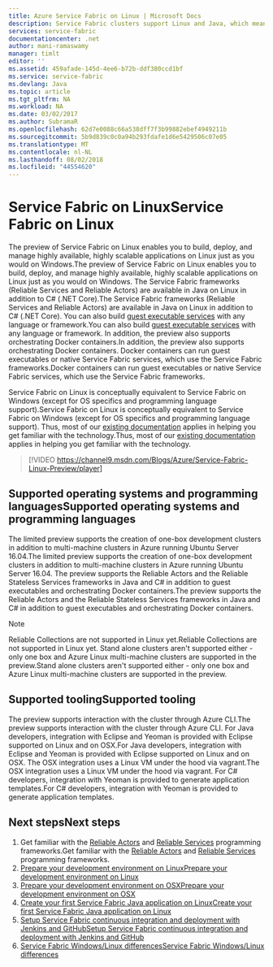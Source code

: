 ```yaml
---
title: Azure Service Fabric on Linux | Microsoft Docs
description: Service Fabric clusters support Linux and Java, which means you'll be able to deploy and host Service Fabric applications written in Java and C# on Linux.
services: service-fabric
documentationcenter: .net
author: mani-ramaswamy
manager: timlt
editor: ''
ms.assetid: 459afade-145d-4ee6-b72b-ddf380ccd1bf
ms.service: service-fabric
ms.devlang: Java
ms.topic: article
ms.tgt_pltfrm: NA
ms.workload: NA
ms.date: 03/02/2017
ms.author: SubramaR
ms.openlocfilehash: 62d7e0088c66a538dff7f3b99882ebef4949211b
ms.sourcegitcommit: 5b9d839c0c0a94b293fdafe1d6e5429506c07e05
ms.translationtype: MT
ms.contentlocale: nl-NL
ms.lasthandoff: 08/02/2018
ms.locfileid: "44554620"
---
```

# <a name="service-fabric-on-linux"></a><span data-ttu-id="3aa2c-103">Service Fabric on Linux</span><span class="sxs-lookup"><span data-stu-id="3aa2c-103">Service Fabric on Linux</span></span>
<span data-ttu-id="3aa2c-104">The preview of Service Fabric on Linux enables you to build, deploy, and manage highly available, highly scalable applications on Linux just as you would on Windows.</span><span class="sxs-lookup"><span data-stu-id="3aa2c-104">The preview of Service Fabric on Linux enables you to build, deploy, and manage highly available, highly scalable applications on Linux just as you would on Windows.</span></span> <span data-ttu-id="3aa2c-105">The Service Fabric frameworks (Reliable Services and Reliable Actors) are available in Java on Linux in addition to C# (.NET Core).</span><span class="sxs-lookup"><span data-stu-id="3aa2c-105">The Service Fabric frameworks (Reliable Services and Reliable Actors) are available in Java on Linux in addition to C# (.NET Core).</span></span>  <span data-ttu-id="3aa2c-106">You can also build [guest executable services](service-fabric-deploy-existing-app.md) with any language or framework.</span><span class="sxs-lookup"><span data-stu-id="3aa2c-106">You can also build [guest executable services](service-fabric-deploy-existing-app.md) with any language or framework.</span></span> <span data-ttu-id="3aa2c-107">In addition, the preview also supports orchestrating Docker containers.</span><span class="sxs-lookup"><span data-stu-id="3aa2c-107">In addition, the preview also supports orchestrating Docker containers.</span></span> <span data-ttu-id="3aa2c-108">Docker containers can run guest executables or native Service Fabric services, which use the Service Fabric frameworks.</span><span class="sxs-lookup"><span data-stu-id="3aa2c-108">Docker containers can run guest executables or native Service Fabric services, which use the Service Fabric frameworks.</span></span>

<span data-ttu-id="3aa2c-109">Service Fabric on Linux is conceptually equivalent to Service Fabric on Windows (except for OS specifics and programming language support).</span><span class="sxs-lookup"><span data-stu-id="3aa2c-109">Service Fabric on Linux is conceptually equivalent to Service Fabric on Windows (except for OS specifics and programming language support).</span></span> <span data-ttu-id="3aa2c-110">Thus, most of our [existing documentation](http://aka.ms/servicefabricdocs) applies in helping you get familiar with the technology.</span><span class="sxs-lookup"><span data-stu-id="3aa2c-110">Thus, most of our [existing documentation](http://aka.ms/servicefabricdocs) applies in helping you get familiar with the technology.</span></span>

> [!VIDEO https://channel9.msdn.com/Blogs/Azure/Service-Fabric-Linux-Preview/player]
>
>

## <a name="supported-operating-systems-and-programming-languages"></a><span data-ttu-id="3aa2c-111">Supported operating systems and programming languages</span><span class="sxs-lookup"><span data-stu-id="3aa2c-111">Supported operating systems and programming languages</span></span>
<span data-ttu-id="3aa2c-112">The limited preview supports the creation of one-box development clusters in addition to multi-machine clusters in Azure running Ubuntu Server 16.04.</span><span class="sxs-lookup"><span data-stu-id="3aa2c-112">The limited preview supports the creation of one-box development clusters in addition to multi-machine clusters in Azure running Ubuntu Server 16.04.</span></span> <span data-ttu-id="3aa2c-113">The preview supports the Reliable Actors and the Reliable Stateless Services frameworks in Java and C# in addition to guest executables and orchestrating Docker containers.</span><span class="sxs-lookup"><span data-stu-id="3aa2c-113">The preview supports the Reliable Actors and the Reliable Stateless Services frameworks in Java and C# in addition to guest executables and orchestrating Docker containers.</span></span>  

> [!NOTE]
> <span data-ttu-id="3aa2c-114">Reliable Collections are not supported in Linux yet.</span><span class="sxs-lookup"><span data-stu-id="3aa2c-114">Reliable Collections are not supported in Linux yet.</span></span> <span data-ttu-id="3aa2c-115">Stand alone clusters aren't supported either - only one box and Azure Linux multi-machine clusters are supported in the preview.</span><span class="sxs-lookup"><span data-stu-id="3aa2c-115">Stand alone clusters aren't supported either - only one box and Azure Linux multi-machine clusters are supported in the preview.</span></span>
>
>


## <a name="supported-tooling"></a><span data-ttu-id="3aa2c-116">Supported tooling</span><span class="sxs-lookup"><span data-stu-id="3aa2c-116">Supported tooling</span></span>
<span data-ttu-id="3aa2c-117">The preview supports interaction with the cluster through Azure CLI.</span><span class="sxs-lookup"><span data-stu-id="3aa2c-117">The preview supports interaction with the cluster through Azure CLI.</span></span> <span data-ttu-id="3aa2c-118">For Java developers, integration with Eclipse and Yeoman is provided with Eclipse supported on Linux and on OSX.</span><span class="sxs-lookup"><span data-stu-id="3aa2c-118">For Java developers, integration with Eclipse and Yeoman is provided with Eclipse supported on Linux and on OSX.</span></span> <span data-ttu-id="3aa2c-119">The OSX integration uses a Linux VM under the hood via vagrant.</span><span class="sxs-lookup"><span data-stu-id="3aa2c-119">The OSX integration uses a Linux VM under the hood via vagrant.</span></span> <span data-ttu-id="3aa2c-120">For C# developers, integration with Yeoman is provided to generate application templates.</span><span class="sxs-lookup"><span data-stu-id="3aa2c-120">For C# developers, integration with Yeoman is provided to generate application templates.</span></span>

## <a name="next-steps"></a><span data-ttu-id="3aa2c-121">Next steps</span><span class="sxs-lookup"><span data-stu-id="3aa2c-121">Next steps</span></span>
1. <span data-ttu-id="3aa2c-122">Get familiar with the [Reliable Actors](service-fabric-reliable-actors-introduction.md) and [Reliable Services](service-fabric-reliable-services-introduction.md) programming frameworks.</span><span class="sxs-lookup"><span data-stu-id="3aa2c-122">Get familiar with the [Reliable Actors](service-fabric-reliable-actors-introduction.md) and [Reliable Services](service-fabric-reliable-services-introduction.md) programming frameworks.</span></span>
2. [<span data-ttu-id="3aa2c-123">Prepare your development environment on Linux</span><span class="sxs-lookup"><span data-stu-id="3aa2c-123">Prepare your development environment on Linux</span></span>](service-fabric-get-started-linux.md)
3. [<span data-ttu-id="3aa2c-124">Prepare your development environment on OSX</span><span class="sxs-lookup"><span data-stu-id="3aa2c-124">Prepare your development environment on OSX</span></span>](service-fabric-get-started-mac.md)
4. [<span data-ttu-id="3aa2c-125">Create your first Service Fabric Java application on Linux</span><span class="sxs-lookup"><span data-stu-id="3aa2c-125">Create your first Service Fabric Java application on Linux</span></span>](service-fabric-create-your-first-linux-application-with-java.md)
5. [<span data-ttu-id="3aa2c-126">Setup Service Fabric continuous integration and deployment with Jenkins and GitHub</span><span class="sxs-lookup"><span data-stu-id="3aa2c-126">Setup Service Fabric continuous integration and deployment with Jenkins and GitHub</span></span>](service-fabric-cicd-your-linux-java-application-with-jenkins.md)
6. [<span data-ttu-id="3aa2c-127">Service Fabric Windows/Linux differences</span><span class="sxs-lookup"><span data-stu-id="3aa2c-127">Service Fabric Windows/Linux differences</span></span>](service-fabric-linux-windows-differences.md)
